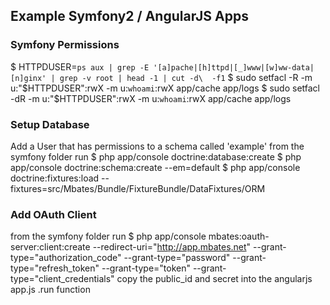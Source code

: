 ## Example Symfony2 / AngularJS Apps

### Symfony Permissions

$ HTTPDUSER=`ps aux | grep -E '[a]pache|[h]ttpd|[_]www|[w]ww-data|[n]ginx' | grep -v root | head -1 | cut -d\  -f1`
$ sudo setfacl -R -m u:"$HTTPDUSER":rwX -m u:`whoami`:rwX app/cache app/logs
$ sudo setfacl -dR -m u:"$HTTPDUSER":rwX -m u:`whoami`:rwX app/cache app/logs

### Setup Database

Add a User that has permissions to a schema called 'example' 
from the symfony folder run
$ php app/console doctrine:database:create
$ php app/console doctrine:schema:create --em=default
$ php app/console doctrine:fixtures:load --fixtures=src/Mbates/Bundle/FixtureBundle/DataFixtures/ORM

### Add OAuth Client

from the symfony folder run
$ php app/console mbates:oauth-server:client:create --redirect-uri="http://app.mbates.net" --grant-type="authorization_code" --grant-type="password" --grant-type="refresh_token" --grant-type="token" --grant-type="client_credentials"
copy the public_id and secret into the angularjs app.js .run function